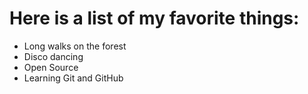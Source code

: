 # Here is a list of my favorite things:
- Long walks on the forest
- Disco dancing
- Open Source
- Learning Git and GitHub
